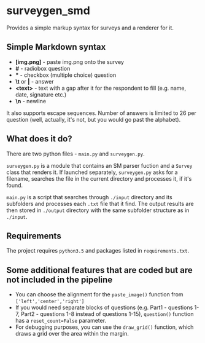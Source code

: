 # surveygen_smd
Provides a simple markup syntax for surveys and a renderer for it.



## Simple Markdown syntax

- **[img.png]** - paste img.png onto the survey
- **\#** - radiobox question
- **\*** - checkbox (multiple choice) question
- **\t** or **|** - answer
- **\<text>** - text with a gap after it for the respondent to fill (e.g. name, date, signature etc.)
- **\n** - newline

It also supports escape sequences. Number of answers is limited to 26 per question (well, actually, it's not, but you would go past the alphabet).

## What does it do?
There are two python files - `main.py` and `surveygen.py`. 

`surveygen.py` is a module that contains an SM parser fuction and a `Survey` class that renders it. If launched separately, `surveygen.py` asks for a filename, searches the file in the current directory and processes it, if it's found.

`main.py` is a script that searches through `./input` directory and its subfolders and processes each `.txt` file that it find. The output results are then stored in `./output` directory with the same subfolder structure as in `./input`.


## Requirements
The project requires `python3.5` and packages listed in `requirements.txt`.

## Some additional features that are coded but are not included in the pipeline
- You can choose the alignment for the `paste_image()` function from `['left','center','right']`
- If you would need separate blocks of questions (e.g. Part1 - questions 1-7, Part2 - questions 1-8 instead of questions 1-15), `question()` function has a `reset_count=False` parameter.
- For debugging purposes, you can use the `draw_grid()` function, which draws a grid over the area within the margin.

